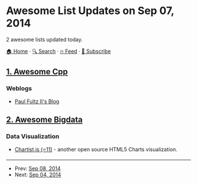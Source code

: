 # Awesome List Updates on Sep 07, 2014

2 awesome lists updated today.

[🏠 Home](/README.md) · [🔍 Search](https://www.trackawesomelist.com/search/) · [🔥 Feed](https://www.trackawesomelist.com/rss.xml) · [📮 Subscribe](https://trackawesomelist.us17.list-manage.com/subscribe?u=d2f0117aa829c83a63ec63c2f&id=36a103854c)



## [1. Awesome Cpp](/content/fffaraz/awesome-cpp/README.md)

### Weblogs

*   [Paul Fultz II's Blog](http://pfultz2.com/blog/)

## [2. Awesome Bigdata](/content/newTendermint/awesome-bigdata/README.md)

### Data Visualization

*   [Chartist.js (⭐11)](https://github.com/gionkunz/chartist-js) - another open source HTML5 Charts visualization.

---

- Prev: [Sep 08, 2014](/content/2014/09/08/README.md)
- Next: [Sep 04, 2014](/content/2014/09/04/README.md)